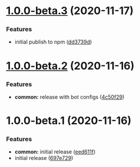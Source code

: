 # [1.0.0-beta.3](https://github.com/typedrm/typedrm/compare/v1.0.0-beta.2...v1.0.0-beta.3) (2020-11-17)


### Features

* initial publish to npm ([dd3739d](https://github.com/typedrm/typedrm/commit/dd3739de57dc1293111ad07e3e9b94bc3a3cd6c0))

# [1.0.0-beta.2](https://github.com/typedrm/typedrm/compare/v1.0.0-beta.1...v1.0.0-beta.2) (2020-11-16)


### Features

* **common:** release with bot configs ([4c50f29](https://github.com/typedrm/typedrm/commit/4c50f2972928ed74ead0c6bc15464936223efc27))

# 1.0.0-beta.1 (2020-11-16)


### Features

* **common:** initial release ([eed611f](https://github.com/typedrm/typedrm/commit/eed611f31505ebbb41ee48fe9398e35cc3bd56e9))
* initial release ([697e729](https://github.com/typedrm/typedrm/commit/697e7291688460b3a75c9617cf691b5aed047843))
